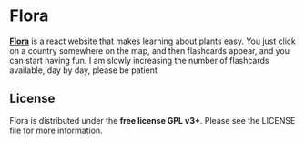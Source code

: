 # Flora

[**Flora**](https://flora-qwia.onrender.com) is a react website that makes learning about plants easy. You just click on a country somewhere on the map, and then flashcards appear, and you can start having fun.
I am slowly increasing the number of flashcards available, day by day, please be patient

## License

Flora is distributed under the **free license GPL v3+**. Please see the LICENSE file for more information.
